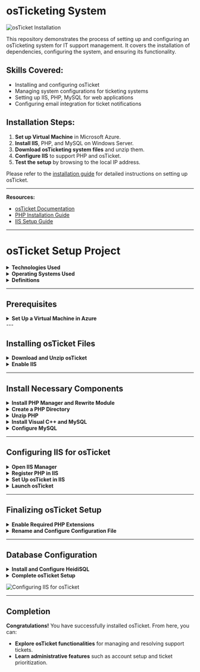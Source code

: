 # osTicketing System


![osTicket Installation](https://i.ytimg.com/vi/Olh1z-RNEhQ/maxresdefault.jpg)

This repository demonstrates the process of setting up and configuring an osTicketing system for IT support management. It covers the installation of dependencies, configuring the system, and ensuring its functionality.

## Skills Covered:
- Installing and configuring osTicket
- Managing system configurations for ticketing systems
- Setting up IIS, PHP, MySQL for web applications
- Configuring email integration for ticket notifications

## Installation Steps:
1. **Set up Virtual Machine** in Microsoft Azure.
2. **Install IIS**, PHP, and MySQL on Windows Server.
3. **Download osTicketing system files** and unzip them.
4. **Configure IIS** to support PHP and osTicket.
5. **Test the setup** by browsing to the local IP address.

Please refer to the [installation guide](https://osticket.com/docs/installation-guide.md) for detailed instructions on setting up osTicket.

---
**Resources:**
- [osTicket Documentation](https://osticket.com/docs/)
- [PHP Installation Guide](https://www.php.net/manual/en/install.php)
- [IIS Setup Guide](https://docs.microsoft.com/en-us/iis/install/)

<!-- Why do programmers hate nature? -->
<!-- It has too many bugs! 🐛 -->
---

# osTicket Setup Project
<!-- How many programmers does it take to change a light bulb? -->
<!-- None. It’s a hardware problem! 🔧 -->

<details>
<summary><strong>Technologies Used</strong></summary>

- **Microsoft Azure**
- **Remote Desktop**
- **Internet Information Services (IIS)**

</details>

<details>
<summary><strong>Operating Systems Used</strong></summary>

- **Windows 10**
- **Windows Server 2022**

</details>

<details>
<summary><strong>Definitions</strong></summary>

- **Localhost**: The loopback address (127.0.0.1), used for testing web applications, network configurations, and blocking malicious sites.
- **Internet Information Services (IIS)**: A web server application that supports various protocols (HTTP, HTTPS, FTP, etc.) and enables site management, application hosting, and performance monitoring.

</details>

---

## Prerequisites

<details>
<summary><strong>Set Up a Virtual Machine in Azure</strong></summary>

1. Log in to **Microsoft Azure**.
2. Go to **Virtual Machine** > **Create**.
3. Select **Zone 3** and choose **Windows 10** as the OS.
4. Set up a **username** and **password**, then click **Create**.
5. Copy the IP address of the VM and connect via **Remote Desktop**.
6. Log in using the specified username and password.
7. Open a browser within the VM to access the lab files needed for osTicket.

</details>
<!-- If you’re not part of the solution, you’re part of the problem. -->
<!-- Unless you’re a programmer, then you’re probably both. 🤔 -->
---

## Installing osTicket Files

<details>
<summary><strong>Download and Unzip osTicket</strong></summary>

1. Download the osTicket installation files and unzip them on the virtual machine.

</details>

<details>
<summary><strong>Enable IIS</strong></summary>

1. Open **Control Panel** > **Programs** > **Turn Windows features on or off**.
2. Select **World Wide Web Services** > **Application Development Features** > enable **CGI**.
3. Test the setup by entering **127.0.0.1** in the browser. A blue screen should confirm that IIS is running. If not, repeat the previous steps.

</details>

---

## Install Necessary Components

<details>
<summary><strong>Install PHP Manager and Rewrite Module</strong></summary>

1. Download and install **PHP Manager** and **Rewrite Module**.

</details>

<details>
<summary><strong>Create a PHP Directory</strong></summary>

1. Open **File Explorer** and create a new folder at **C:\PHP**.

</details>

<details>
<summary><strong>Unzip PHP</strong></summary>

1. Download PHP 7.3.8 and unzip the files into the **C:\PHP** directory.

</details>

<details>
<summary><strong>Install Visual C++ and MySQL</strong></summary>

1. Download and install **Visual C++**.
2. Download and install **MySQL**.
<!-- There are two types of people in the world: -->
<!-- 1. Those who can extrapolate from incomplete data... -->
<!-- 2. ... and the rest of us. 😅 -->
</details>

<details>
<summary><strong>Configure MySQL</strong></summary>

1. During installation, select **Typical Setup**.
2. Launch the MySQL configuration wizard, choose **Standard Configuration**.
3. Set up a **username** and **password** for MySQL access.

</details>

---

## Configuring IIS for osTicket

<details>
<summary><strong>Open IIS Manager</strong></summary>

1. Open **IIS Manager** with Administrator privileges.

</details>

<details>
<summary><strong>Register PHP in IIS</strong></summary>

1. Click on **PHP Manager** in IIS.
2. Select **Register new PHP version** and navigate to **php-cgi.exe** in **C:\PHP**.
3. Reload IIS.

</details>

<details>
<summary><strong>Set Up osTicket in IIS</strong></summary>

1. Unzip the osTicket files.
2. Move the **uploads** folder to **C:\inetpub\wwwroot** and rename it to **osTicket**.
<!-- Why do programmers prefer to work in silence? -->
<!-- Because they don't want to deal with too many... breaks! 😂 -->
</details>

<details>
<summary><strong>Launch osTicket</strong></summary>

1. Reload IIS.
2. In **IIS Manager**, right-click on **Default Web Site** > **Browse *:80**.
3. osTicket should now open in the browser. If not, check the previous steps for any issues.

</details>

---

## Finalizing osTicket Setup

<details>
<summary><strong>Enable Required PHP Extensions</strong></summary>

1. Enable the following PHP extensions:
   - **php_imap.dll**
   - **php_intl.dll**
   - **php_opcache.dll**
2. Refresh the osTicket setup page. All extension requirements should show green checks.
   
![Install Necessary Components for osTicket](https://www.atlantic.net/wp-content/uploads/2021/12/p1-7.png)

</details>
<details>

<summary><strong>Rename and Configure Configuration File</strong></summary>

1. Rename **ost-sampleconfig.php** in the osTicket folder to **ost-config.php**.
2. Right-click **ost-config.php**, go to **Properties** > **Security**, and allow **full access for Everyone**.

</details>

---

## Database Configuration

<details>
<summary><strong>Install and Configure HeidiSQL</strong></summary>

1. Download and install **HeidiSQL** from the osTicket installation files.
2. Open HeidiSQL and create a new session.
3. Log in using the MySQL username and password created earlier.
4. Connect to the session and create a database named **osTicket**.

</details>

<details>
<summary><strong>Complete osTicket Setup</strong></summary>

1. In the osTicket browser setup page, input the database information from HeidiSQL.
2. Fill out other required fields, like **Admin Username**, **Password**, and **Email**.
3. Click **Continue** to complete the setup.


</details>


![Configuring IIS for osTicket](https://osticketawesome.com/wp-content/uploads/2020/09/web-installer-directory4.gif)

---

## Completion

**Congratulations!** You have successfully installed osTicket. From here, you can:
- **Explore osTicket functionalities** for managing and resolving support tickets.
- **Learn administrative features** such as account setup and ticket prioritization.
